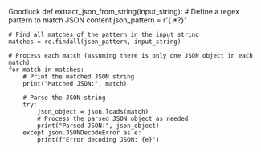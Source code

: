Goodluck
def extract_json_from_string(input_string):
    # Define a regex pattern to match JSON content
    json_pattern = r'\{.*?\}'

    # Find all matches of the pattern in the input string
    matches = re.findall(json_pattern, input_string)

    # Process each match (assuming there is only one JSON object in each match)
    for match in matches:
        # Print the matched JSON string
        print("Matched JSON:", match)

        # Parse the JSON string
        try:
            json_object = json.loads(match)
            # Process the parsed JSON object as needed
            print("Parsed JSON:", json_object)
        except json.JSONDecodeError as e:
            print(f"Error decoding JSON: {e}")
